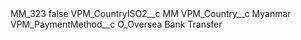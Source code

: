 <?xml version="1.0" encoding="UTF-8"?>
<CustomMetadata xmlns="http://soap.sforce.com/2006/04/metadata" xmlns:xsi="http://www.w3.org/2001/XMLSchema-instance" xmlns:xsd="http://www.w3.org/2001/XMLSchema">
    <label>MM_323</label>
    <protected>false</protected>
    <values>
        <field>VPM_CountryISO2__c</field>
        <value xsi:type="xsd:string">MM</value>
    </values>
    <values>
        <field>VPM_Country__c</field>
        <value xsi:type="xsd:string">Myanmar</value>
    </values>
    <values>
        <field>VPM_PaymentMethod__c</field>
        <value xsi:type="xsd:string">O_Oversea Bank Transfer</value>
    </values>
</CustomMetadata>
